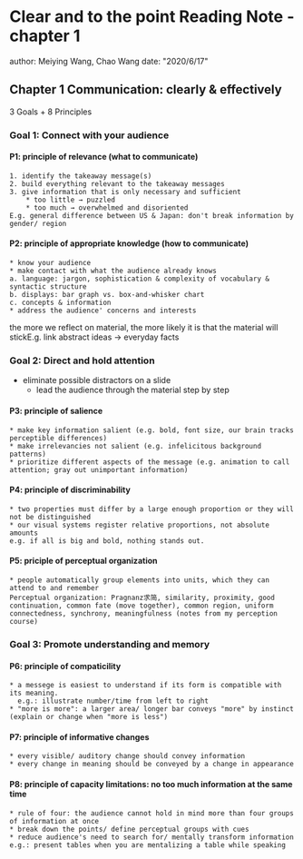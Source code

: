 # Clear and to the point Reading Note - chapter 1
author: Meiying Wang, Chao Wang
date: "2020/6/17"

## Chapter 1 Communication: clearly & effectively
3 Goals + 8 Principles

### Goal 1: Connect with your audience

#### P1: principle of relevance (what to communicate)
	1. identify the takeaway message(s)
	2. build everything relevant to the takeaway messages
	3. give information that is only necessary and sufficient
		* too little → puzzled
		* too much → overwhelmed and disoriented
    E.g. general difference between US & Japan: don't break information by gender/ region

#### P2: principle of appropriate knowledge (how to communicate)
	* know your audience 
	* make contact with what the audience already knows  
    a. language: jargon, sophistication & complexity of vocabulary & syntactic structure  
    b. displays: bar graph vs. box-and-whisker chart  
    c. concepts & information
	* address the audience' concerns and interests

the more we reflect on material, the more likely it is that the material will stickE.g. link abstract ideas → everyday facts

### Goal 2: Direct and hold attention
  * eliminate possible distractors on a slide
	* lead the audience through the material step by step

#### P3: principle of salience
	* make key information salient (e.g. bold, font size, our brain tracks perceptible differences)
	* make irrelevancies not salient (e.g. infelicitous background patterns)
	* prioritize different aspects of the message (e.g. animation to call attention; gray out unimportant information)

#### P4: principle of discriminability
	* two properties must differ by a large enough proportion or they will not be distinguished
	* our visual systems register relative proportions, not absolute amounts
    e.g. if all is big and bold, nothing stands out. 

#### P5: priciple of perceptual organization
	* people automatically group elements into units, which they can attend to and remember
    Perceptual organization: Pragnanz求简, similarity, proximity, good continuation, common fate (move together), common region, uniform connectedness, synchrony, meaningfulness (notes from my perception course)
    
### Goal 3: Promote understanding and memory 

#### P6: principle of compaticility
	* a messege is easiest to understand if its form is compatible with its meaning. 
	  e.g.: illustrate number/time from left to right
	* "more is more": a larger area/ longer bar conveys "more" by instinct  (explain or change when "more is less")


#### P7: principle of informative changes
	* every visible/ auditory change should convey information
	* every change in meaning should be conveyed by a change in appearance 

#### P8: principle of capacity limitations: no too much information at the same time
	* rule of four: the audience cannot hold in mind more than four groups of information at once 
	* break down the points/ define perceptual groups with cues
	* reduce audience's need to search for/ mentally transform information 
    e.g.: present tables when you are mentalizing a table while speaking
